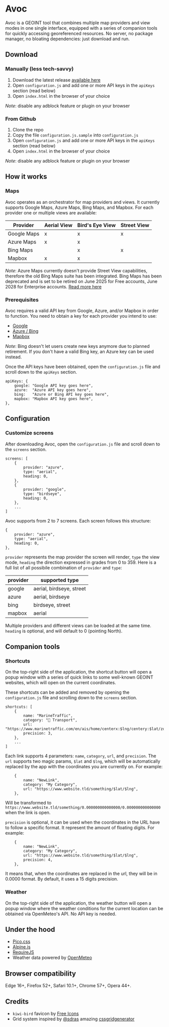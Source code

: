 # Avoc

Avoc is a GEOINT tool that combines multiple map providers and view modes in one single interface, equipped with a series of companion tools for quickly accessing georeferenced resources. No server, no package manager, no bloating dependencies: just download and run.

## Download

### Manually (less tech-savvy)
1. Download the latest release [available here](https://github.com/haruspeks/avoc/releases)
2. Open `configuration.js` and add one or more API keys in the `apiKeys` section (read below)
3. Open `index.html` in the browser of your choice

*Note*: disable any adblock feature or plugin on your browser

### From Github
1. Clone the repo
2. Copy the file `configuration.js.sample` into `configuration.js`
3. Open `configuration.js` and add one or more API keys in the `apiKeys` section (read below)
4. Open `index.html` in the browser of your choice

*Note*: disable any adblock feature or plugin on your browser

## How it works

### Maps
Avoc operates as an orchestrator for map providers and views. It currently supports Google Maps, Azure Maps, Bing Maps, and Mapbox. For each provider one or multiple views 
are available:

| Provider      | Aerial View   | Bird's Eye View | Street View |
| ------------- | ------------- | --------------- | ----------- |
| Google Maps   | x             | x               | x           |
| Azure Maps    | x             | x               |             |
| Bing Maps     |               | x               | x           |
| Mapbox        | x             | x               |             |

*Note*: Azure Maps currently doesn't provide Street View capabilities, therefore the old Bing Maps suite has been integrated. Bing Maps has been deprecated and is set to be retired on June 2025 for Free accounts, June 2028 for Enterprise accounts. [Read more here](https://learn.microsoft.com/en-us/bingmaps/getting-started/)

### Prerequisites
Avoc requires a valid API key from Google, Azure, and/or Mapbox in order to function. You need to obtain a key for each provider you intend to use:
- [Google](https://dev.to/simplecodeagency/how-to-setup-a-new-google-maps-api-key-4kp1)
- [Azure / Bing](https://learn.microsoft.com/en-us/azure/azure-maps/quick-demo-map-app#create-an-azure-maps-account)
- [Mapbox](https://docs.mapbox.com/help/getting-started/access-tokens/)

*Note*: Bing doesn't let users create new keys anymore due to planned retirement. If you don't have a valid Bing key, an Azure key can be used instead.

Once the API keys have been obtained, open the `configuration.js` file and scroll down to the `apiKeys` section.

```
apiKeys: {
    google: "Google API key goes here",
    azure:  "Azure API key goes here",
    bing:   "Azure or Bing API key goes here",
    mapbox: "Mapbox API key goes here",
},
```

## Configuration

### Customize screens
After downloading Avoc, open the `configuration.js` file and scroll down to the `screens` section.

```
screens: [
    {
        provider: "azure",
        type: "aerial",
        heading: 0,
    },
    {
        provider: "google",
        type: "birdseye",
        heading: 0,
    },
    ...
]
```

Avoc supports from 2 to 7 screens. Each screen follows this structure:

```
{
    provider: "azure",
    type: "aerial",
    heading: 0,
},
```

`provider` represents the map provider the screen will render, `type` the view mode, `heading` the direction expressed in grades from 0 to 359. Here is a full list of all possibile combination of `provider` and `type`:

| provider      | supported type           |
| ------------- | ------------------------ | 
| google        | aerial, birdseye, street |
| azure         | aerial, birdseye         |
| bing          | birdseye, street         |
| mapbox        | aerial                   |

Multiple providers and different views can be loaded at the same time. `heading` is optional, and will default to 0 (pointing North).

## Companion tools

### Shortcuts
On the top-right side of the application, the shortcut button will open a popup window with a series of quick links to some well-known GEOINT websites, which will open on the current coordinates.

These shortcuts can be added and removed by opening the `configuration.js` file and scrolling down to the `screens` section.

```
shortcuts: [
    {
        name: "MarineTraffic",
        category: "🛬 Transport",
        url: "https://www.marinetraffic.com/en/ais/home/centerx:$lng/centery:$lat/zoom:13",
        precision: 3,
    },
    ...
]
```

Each link supports 4 parameters: `name`, `category`, `url`, and `precision`. The `url` supports two magic params, `$lat` and `$lng`, which will be automatically replaced by the app with the coordinates you are currently on. For example:

```
    {
        name: "NewLink",
        category: "My Category",
        url: "https://www.website.tld/something/$lat/$lng",
    },
```

Will be transformed to `https://www.website.tld/something/0.000000000000000/0.000000000000000` when the link is open.

`precision` is optional, it can be used when the coordinates in the URL have to follow a specific format. It represent the amount of floating digits. For example:

```
    {
        name: "NewLink",
        category: "My Category",
        url: "https://www.website.tld/something/$lat/$lng",
        precision: 4,
    },
```

It means that, when the coordinates are replaced in the url, they will be in 0.0000 format. By default, it uses a 15 digits precision.

### Weather
On the top-right side of the application, the weather button will open a popup window where the weather conditions for the current location can be obtained via OpenMeteo's API. No API key is needed.

## Under the hood

- [Pico.css](https://picocss.com/)
- [Alpine.js](https://alpinejs.dev/)
- [RequireJS](https://requirejs.org/)
- Weather data powered by [OpenMeteo](https://open-meteo.com/)

## Browser compatibility

Edge 16+, Firefox 52+, Safari 10.1+, Chrome 57+, Opera 44+.

## Credits

- `kiwi-bird` favicon by [Free Icons](https://free-icons.github.io/free-icons/)
- Grid system inspired by [@sdras](https://github.com/sdras) amazing [cssgridgenerator](https://cssgrid-generator.netlify.app/)
